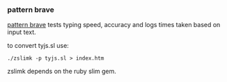 ### pattern brave

[pattern brave][1] tests typing speed, accuracy
and logs times taken based on input text.

[1]:http://rever0f.github.io/pattern-brave/

to convert tyjs.sl use:

    ./zslimk -p tyjs.sl > index.htm

zslimk depends on the ruby slim gem.